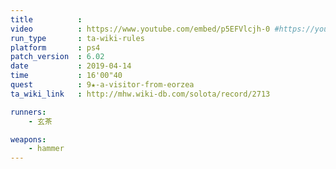 ```yaml
---
title          :
video          : https://www.youtube.com/embed/p5EFVlcjh-0 #https://youtu.be/p5EFVlcjh-0
run_type       : ta-wiki-rules
platform       : ps4
patch_version  : 6.02
date           : 2019-04-14
time           : 16'00"40
quest          : 9★-a-visitor-from-eorzea
ta_wiki_link   : http://mhw.wiki-db.com/solota/record/2713

runners:
    - 玄茶

weapons:
    - hammer
---
```

